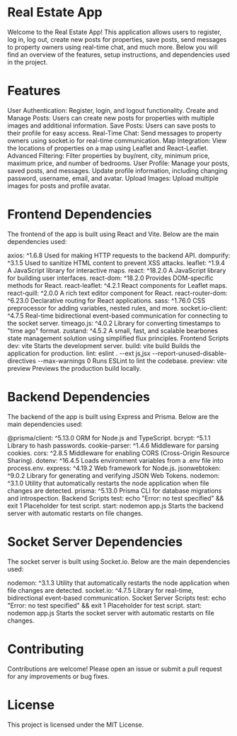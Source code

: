 # Real Estate App

Welcome to the Real Estate App! This application allows users to register, log in, log out, create new posts for properties, save posts, send messages to property owners using real-time chat, and much more. Below you will find an overview of the features, setup instructions, and dependencies used in the project.

# Features

User Authentication: Register, login, and logout functionality.
Create and Manage Posts: Users can create new posts for properties with multiple images and additional information.
Save Posts: Users can save posts to their profile for easy access.
Real-Time Chat: Send messages to property owners using socket.io for real-time communication.
Map Integration: View the locations of properties on a map using Leaflet and React-Leaflet.
Advanced Filtering: Filter properties by buy/rent, city, minimum price, maximum price, and number of bedrooms.
User Profile: Manage your posts, saved posts, and messages. Update profile information, including changing password, username, email, and avatar.
Upload Images: Upload multiple images for posts and profile avatar.

# Frontend Dependencies

The frontend of the app is built using React and Vite. Below are the main dependencies used:

axios: ^1.6.8
Used for making HTTP requests to the backend API.
dompurify: ^3.1.5
Used to sanitize HTML content to prevent XSS attacks.
leaflet: ^1.9.4
A JavaScript library for interactive maps.
react: ^18.2.0
A JavaScript library for building user interfaces.
react-dom: ^18.2.0
Provides DOM-specific methods for React.
react-leaflet: ^4.2.1
React components for Leaflet maps.
react-quill: ^2.0.0
A rich text editor component for React.
react-router-dom: ^6.23.0
Declarative routing for React applications.
sass: ^1.76.0
CSS preprocessor for adding variables, nested rules, and more.
socket.io-client: ^4.7.5
Real-time bidirectional event-based communication for connecting to the socket server.
timeago.js: ^4.0.2
Library for converting timestamps to "time ago" format.
zustand: ^4.5.2
A small, fast, and scalable bearbones state management solution using simplified flux principles.
Frontend Scripts
dev: vite
Starts the development server.
build: vite build
Builds the application for production.
lint: eslint . --ext js,jsx --report-unused-disable-directives --max-warnings 0
Runs ESLint to lint the codebase.
preview: vite preview
Previews the production build locally.

# Backend Dependencies
The backend of the app is built using Express and Prisma. Below are the main dependencies used:

@prisma/client: ^5.13.0
ORM for Node.js and TypeScript.
bcrypt: ^5.1.1
Library to hash passwords.
cookie-parser: ^1.4.6
Middleware for parsing cookies.
cors: ^2.8.5
Middleware for enabling CORS (Cross-Origin Resource Sharing).
dotenv: ^16.4.5
Loads environment variables from a .env file into process.env.
express: ^4.19.2
Web framework for Node.js.
jsonwebtoken: ^9.0.2
Library for generating and verifying JSON Web Tokens.
nodemon: ^3.1.0
Utility that automatically restarts the node application when file changes are detected.
prisma: ^5.13.0
Prisma CLI for database migrations and introspection.
Backend Scripts
test: echo "Error: no test specified" && exit 1
Placeholder for test script.
start: nodemon app.js
Starts the backend server with automatic restarts on file changes.

# Socket Server Dependencies

The socket server is built using Socket.io. Below are the main dependencies used:

nodemon: ^3.1.3
Utility that automatically restarts the node application when file changes are detected.
socket.io: ^4.7.5
Library for real-time, bidirectional event-based communication.
Socket Server Scripts
test: echo "Error: no test specified" && exit 1
Placeholder for test script.
start: nodemon app.js
Starts the socket server with automatic restarts on file changes.


# Contributing
Contributions are welcome! Please open an issue or submit a pull request for any improvements or bug fixes.

# License
This project is licensed under the MIT License.
